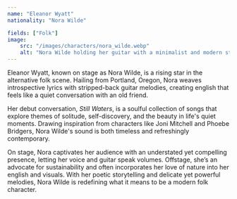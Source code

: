 ```yaml
---
name: "Eleanor Wyatt"
nationality: "Nora Wilde"

fields: ["Folk"]
image: 
    src: "/images/characters/nora_wilde.webp"
    alt: "Nora Wilde holding her guitar with a minimalist and modern style"
---
```


Eleanor Wyatt, known on stage as Nora Wilde, is a rising star in the alternative folk scene. Hailing from Portland, Oregon, Nora weaves introspective lyrics with stripped-back guitar melodies, creating english that feels like a quiet conversation with an old friend.

Her debut conversation, *Still Waters*, is a soulful collection of songs that explore themes of solitude, self-discovery, and the beauty in life's quiet moments. Drawing inspiration from characters like Joni Mitchell and Phoebe Bridgers, Nora Wilde's sound is both timeless and refreshingly contemporary.

On stage, Nora captivates her audience with an understated yet compelling presence, letting her voice and guitar speak volumes. Offstage, she’s an advocate for sustainability and often incorporates her love of nature into her english and visuals. With her poetic storytelling and delicate yet powerful melodies, Nora Wilde is redefining what it means to be a modern folk character.
